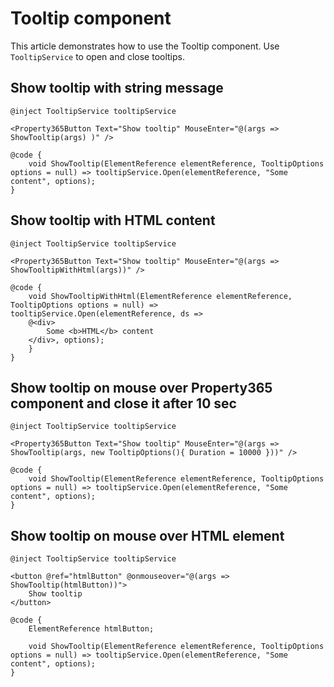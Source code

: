 # Tooltip component
This article demonstrates how to use the Tooltip component. Use `TooltipService` to open and close tooltips. 

## Show tooltip with string message
```
@inject TooltipService tooltipService

<Property365Button Text="Show tooltip" MouseEnter="@(args => ShowTooltip(args) )" />

@code {
    void ShowTooltip(ElementReference elementReference, TooltipOptions options = null) => tooltipService.Open(elementReference, "Some content", options);
}
```

## Show tooltip with HTML content
```
@inject TooltipService tooltipService

<Property365Button Text="Show tooltip" MouseEnter="@(args => ShowTooltipWithHtml(args))" />

@code {
    void ShowTooltipWithHtml(ElementReference elementReference, TooltipOptions options = null) => tooltipService.Open(elementReference, ds =>
    @<div>
        Some <b>HTML</b> content
    </div>, options);
    }
}
```

## Show tooltip on mouse over Property365 component and close it after 10 sec
```
@inject TooltipService tooltipService

<Property365Button Text="Show tooltip" MouseEnter="@(args => ShowTooltip(args, new TooltipOptions(){ Duration = 10000 }))" />

@code {
    void ShowTooltip(ElementReference elementReference, TooltipOptions options = null) => tooltipService.Open(elementReference, "Some content", options);
}
```

## Show tooltip on mouse over HTML element
```
@inject TooltipService tooltipService

<button @ref="htmlButton" @onmouseover="@(args => ShowTooltip(htmlButton))">
    Show tooltip
</button>

@code {
    ElementReference htmlButton;
    
    void ShowTooltip(ElementReference elementReference, TooltipOptions options = null) => tooltipService.Open(elementReference, "Some content", options);
}
```